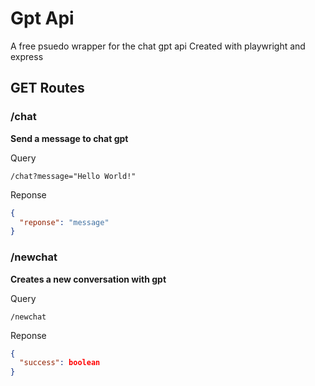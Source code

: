 # Gpt Api

A free psuedo wrapper for the chat gpt api
Created with playwright and express

## GET Routes

### /chat
**Send a message to chat gpt**

Query
```
/chat?message="Hello World!"
```
Reponse
```json
{
  "reponse": "message"
}
```


### /newchat
**Creates a new conversation with gpt**

Query
```
/newchat
```
Reponse
```json
{
  "success": boolean
}
